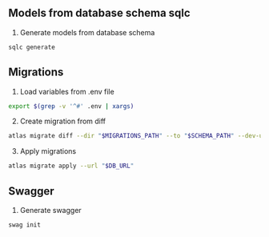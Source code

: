 ## Models from database schema sqlc
1. Generate models from database schema
```bash
sqlc generate
```

## Migrations
1. Load variables from .env file
```bash
export $(grep -v '^#' .env | xargs)
```

2. Create migration from diff
```bash
atlas migrate diff --dir "$MIGRATIONS_PATH" --to "$SCHEMA_PATH" --dev-url "$DB_DEV_URL"
```

3. Apply migrations
```bash
atlas migrate apply --url "$DB_URL"
```

## Swagger
1. Generate swagger
```bash
swag init
```
